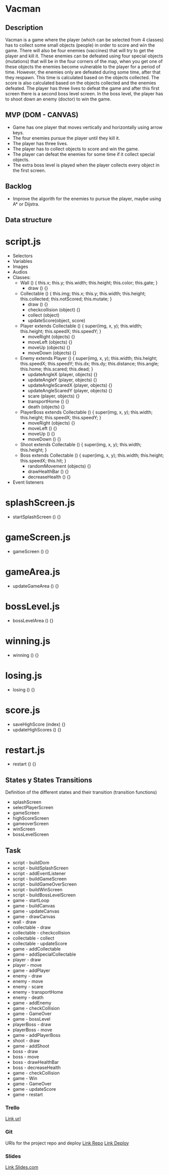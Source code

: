 # Vacman

## Description

Vacman is a game where the player (which can be selected from 4 classes) has to collect some small objects (people) in order to score and win the game. There will also be four enemies (vaccines) that will try to get the player and kill it. These enemies can be defeated using four special objects (mutations) that will be in the four corners of the map, when you get one of these objects the enemies become vulnerable to the player for a period of time. However, the enemies only are defeated during some time, after that they respawn. This time is calculated based on the objects collected. The score is also calculated based on the objects collected and the enemies defeated. The player has three lives to defeat the game and after this first screen there is a second boss level screen.
In the boss level, the player has to shoot down an enemy (doctor) to win the game.

## MVP (DOM - CANVAS)

- Game has one player that moves vertically and horizontally using arrow keys.
- The four enemies pursue the player until they kill it.
- The player has three lives.
- The player has to collect objects to score and win the game.
- The player can defeat the enemies for some time if it collect special objects.
- The extra boss level is played when the player collects every object in the first screen.

## Backlog

- Improve the algorith for the enemies to pursue the player, maybe using A\* or Dijstra.

## Data structure

# script.js

- Selectors
- Variables
- Images
- Audios
- Classes:
  - Wall () {
    this.x;
    this.y;
    this.width;
    this.height;
    this.color;
    this.gate;
    }
    - draw () {}
  - Collectable () {
    this.img;
    this.x;
    this.y;
    this.width;
    this.height;
    this.collected;
    this.notScored;
    this.mutate;
    }
    - draw () {}
    - checkcollision (object) {}
    - collect (object)
    - updateScore(object, score)
  - Player extends Collectable () {
    super(img, x, y);
    this.width;
    this.height;
    this.speedX;
    this.speedY;
    }
    - moveRight (objects) {}
    - moveLeft (objects) {}
    - moveUp (objects) {}
    - moveDown (objects) {}
  - Enemy extends Player () {
    super(img, x, y);
    this.width;
    this.height;
    this.speedX;
    this.speedY;
    this.dx;
    this.dy;
    this.distance;
    this.angle;
    this.home;
    this.scared;
    this.dead;
    }
    - updateAngleX (player, objects) {}
    - updateAngleY (player, objects) {}
    - updateAngleScaredX (player, objects) {}
    - updateAngleScaredY (player, objects) {}
    - scare (player, objects) {}
    - transportHome () {}
    - death (objects) {}
  - PlayerBoss extends Collectable () {
    super(img, x, y);
    this.width;
    this.height;
    this.speedX;
    this.speedY;
    }
    - moveRight (objects) {}
    - moveLeft () {}
    - moveUp () {}
    - moveDown () {}
  - Shoot extends Collectable () {
    super(img, x, y);
    this.width;
    this.height;
    }
  - Boss extends Collectable () {
    super(img, x, y);
    this.width;
    this.height;
    this.speedX;
    this.hit;
    }
    - randomMovement (objects) {}
    - drawHealthBar () {}
    - decreaseHealth () {}
- Event listeners

# splashScreen.js

- startSplashScreen () {}

# gameScreen.js

- gameScreen () {}

# gameArea.js

- updateGameArea () {}

# bossLevel.js

- bossLevelArea () {}

# winning.js

- winning () {}

# losing.js

- losing () {}

# score.js

- saveHighScore (index) {}
- updateHighScores () {}

# restart.js

- restart () {}

## States y States Transitions

Definition of the different states and their transition (transition functions)

- splashScreen
- selectPlayerScreen
- gameScreen
- highScoreScreen
- gameoverScreen
- winScreen
- bossLevelScreen

## Task

- script - buildDom
- script - buildSplashScreen
- script - addEventListener
- script - buildGameScreen
- script - buildGameOverScreen
- script - buildWinScreen
- script - buildBossLevelScreen
- game - startLoop
- game - buildCanvas
- game - updateCanvas
- game - drawCanvas
- wall - draw
- collectable - draw
- collectable - checkcollision
- collectable - collect
- collectable - updateScore
- game - addCollectable
- game - addSpecialCollectable
- player - draw
- player - move
- game - addPlayer
- enemy - draw
- enemy - move
- enemy - scare
- enemy - transportHome
- enemy - death
- game - addEnemy
- game - checkCollision
- game - GameOver
- game - bossLevel
- playerBoss - draw
- playerBoss - move
- game - addPlayerBoss
- shoot - draw
- game - addShoot
- boss - draw
- boss - move
- boss - drawHealthBar
- boss - decreaseHealth
- game - checkCollision
- game - Win
- game - GameOver
- game - updateScore
- game - restart

### Trello

[Link url](https://trello.com/b/WlTZA7Xk/vacman-game)

### Git

URls for the project repo and deploy
[Link Repo](https://github.com/RaAlMer/vacman-game)
[Link Deploy](https://raalmer.github.io/vacman-game/)

### Slides

[Link Slides.com](https://slides.com/raalmer/vacman-game)

